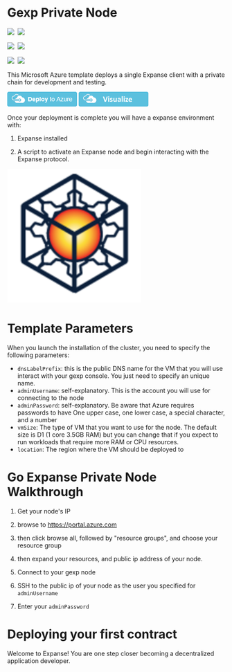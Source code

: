 # Gexp Private Node

<IMG SRC="https://azbotstorage.blob.core.windows.net/badges/go-expanse-on-ubuntu/PublicLastTestDate.svg" />&nbsp;
<IMG SRC="https://azbotstorage.blob.core.windows.net/badges/go-expanse-on-ubuntu/PublicDeployment.svg" />&nbsp;

<IMG SRC="https://azbotstorage.blob.core.windows.net/badges/go-expanse-on-ubuntu/FairfaxLastTestDate.svg" />&nbsp;
<IMG SRC="https://azbotstorage.blob.core.windows.net/badges/go-expanse-on-ubuntu/FairfaxDeployment.svg" />&nbsp;

<IMG SRC="https://azbotstorage.blob.core.windows.net/badges/go-expanse-on-ubuntu/BestPracticeResult.svg" />&nbsp;
<IMG SRC="https://azbotstorage.blob.core.windows.net/badges/go-expanse-on-ubuntu/CredScanResult.svg" />&nbsp;

This Microsoft Azure template deploys a single Expanse client with a private chain for development and testing.

[![Deploy to Azure](https://raw.githubusercontent.com/Azure/azure-quickstart-templates/master/1-CONTRIBUTION-GUIDE/images/deploytoazure.png)](https://portal.azure.com/#create/Microsoft.Template/uri/https%3A%2F%2Fraw.githubusercontent.com%2FAzure%2Fazure-quickstart-templates%2Fmaster%2Fgo-expanse-on-ubuntu%2Fazuredeploy.json)
<a href="http://armviz.io/#/?load=https%3A%2F%2Fraw.githubusercontent.com%2FAzure%2Fazure-quickstart-templates%2Fmaster%2Fgo-expanse-on-ubuntu%2Fazuredeploy.json" target="_blank">
    <img src="https://raw.githubusercontent.com/Azure/azure-quickstart-templates/master/1-CONTRIBUTION-GUIDE/images/visualizebutton.png"/>
</a>

Once your deployment is complete you will have a expanse environment with:

1. Expanse installed

2. A script to activate an Expanse node and begin interacting with the Expanse protocol.

![Expanse-Azure](https://raw.githubusercontent.com/Azure/azure-quickstart-templates/master/go-expanse-on-ubuntu/images/exp.png)

# Template Parameters
When you launch the installation of the cluster, you need to specify the following parameters:
* `dnsLabelPrefix`: this is the public DNS name for the VM that you will use interact with your gexp console. You just need to specify an unique name.
* `adminUsername`: self-explanatory. This is the account you will use for connecting to the node
* `adminPassword`: self-explanatory. Be aware that Azure requires passwords to have One upper case, one lower case, a special character, and a number
* `vmSize`: The type of VM that you want to use for the node. The default size is D1 (1 core 3.5GB RAM) but you can change that if you expect to run workloads that require more RAM or CPU resources.
* `location`: The region where the VM should be deployed to

# Go Expanse Private Node Walkthrough
1. Get your node's IP
 1. browse to https://portal.azure.com

 2. then click browse all, followed by "resource groups", and choose your resource group

 3. then expand your resources, and public ip address of your node.

2. Connect to your gexp node
 1. SSH to the public ip of your node as the user you specified for `adminUsername`
 2. Enter your `adminPassword`

# Deploying your first contract

Welcome to Expanse! You are one step closer becoming a decentralized application developer.

